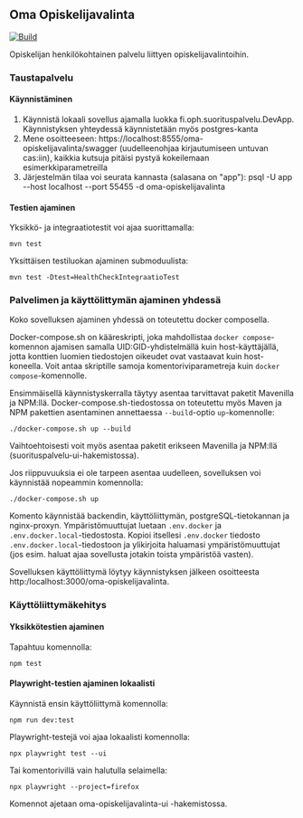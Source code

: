 ## Oma Opiskelijavalinta

[![Build](https://github.com/Opetushallitus/oma-opiskelijavalinta/actions/workflows/build.yml/badge.svg)](https://github.com/Opetushallitus/oma-opiskelijavalinta/actions/workflows/build.yml)

Opiskelijan henkilökohtainen palvelu liittyen opiskelijavalintoihin.

### Taustapalvelu

#### Käynnistäminen

1. Käynnistä lokaali sovellus ajamalla luokka fi.oph.suorituspalvelu.DevApp. Käynnistyksen
   yhteydessä käynnistetään myös postgres-kanta
2. Mene osoitteeseen: https://localhost:8555/oma-opiskelijavalinta/swagger (uudelleenohjaa kirjautumiseen untuvan cas:iin), kaikkia kutsuja
   pitäisi pystyä kokeilemaan esimerkkiparametreilla
3. Järjestelmän tilaa voi seurata kannasta (salasana on "app"): psql -U app --host localhost --port 55455 -d oma-opiskelijavalinta

#### Testien ajaminen

Yksikkö- ja integraatiotestit voi ajaa suorittamalla:

`mvn test`

Yksittäisen testiluokan ajaminen submoduulista:

`mvn test -Dtest=HealthCheckIntegraatioTest`

### Palvelimen ja käyttölittymän ajaminen yhdessä

Koko sovelluksen ajaminen yhdessä on toteutettu docker composella.

Docker-compose.sh on kääreskripti, joka mahdollistaa `docker compose`-komennon ajamisen samalla UID:GID-yhdistelmällä kuin host-käyttäjällä, jotta konttien luomien tiedostojen oikeudet ovat vastaavat kuin host-koneella. Voit antaa skriptille samoja komentoriviparametreja kuin `docker compose`-komennolle.

Ensimmäisellä käynnistyskerralla täytyy asentaa tarvittavat paketit Mavenilla ja NPM:llä. Docker-compose.sh-tiedostossa on toteutettu myös Maven ja NPM pakettien asentaminen annettaessa `--build`-optio `up`-komennolle:

`./docker-compose.sh up --build`

Vaihtoehtoisesti voit myös asentaa paketit erikseen Mavenilla ja NPM:llä (suorituspalvelu-ui-hakemistossa).

Jos riippuvuuksia ei ole tarpeen asentaa uudelleen, sovelluksen voi käynnistää nopeammin komennolla:

`./docker-compose.sh up`

Komento käynnistää backendin, käyttöliittymän, postgreSQL-tietokannan ja nginx-proxyn. Ympäristömuuttujat luetaan `.env.docker` ja `.env.docker.local`-tiedostosta. Kopioi itsellesi `.env.docker` tiedosto `.env.docker.local`-tiedostoon ja ylikirjoita haluamasi ympäristömuuttujat (jos esim. haluat ajaa sovellusta jotakin toista ympäristöä vasten).

Sovelluksen käyttöliittymä löytyy käynnistyksen jälkeen osoitteesta http:/localhost:3000/oma-opiskelijavalinta.

### Käyttöliittymäkehitys

#### Yksikkötestien ajaminen

Tapahtuu komennolla:

`npm test`

#### Playwright-testien ajaminen lokaalisti

Käynnistä ensin käyttöliittymä komennolla:

`npm run dev:test`

Playwright-testejä voi ajaa lokaalisti komennolla:

`npx playwright test --ui`

Tai komentorivillä vain halutulla selaimella:

`npx playwright --project=firefox`

Komennot ajetaan oma-opiskelijavalinta-ui -hakemistossa.